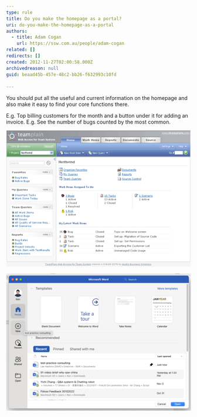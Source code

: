 ```yaml
---
type: rule
title: Do you make the homepage as a portal?
uri: do-you-make-the-homepage-as-a-portal
authors:
  - title: Adam Cogan
    url: https://ssw.com.au/people/adam-cogan
related: []
redirects: []
created: 2012-11-27T02:00:58.000Z
archivedreason: null
guid: beaad45b-457e-48c2-bb26-f632993c10fd

---
```


You should put all the useful and current information on the homepage and also make it easy to find your core functions there.

<!--endintro-->

E.g. Top billing customers for the month and a button under it for adding an invoice.
E.g. See the number of bugs counted by the most common.

![Figure: The homepage of TWA is a portal](/rules/do-you-make-the-homepage-as-a-portal/HomepagePortal.png)

![Figure: Microsoft  also opens a portal 'homepage'](/rules/do-you-make-the-homepage-as-a-portal/word-portal.png)

